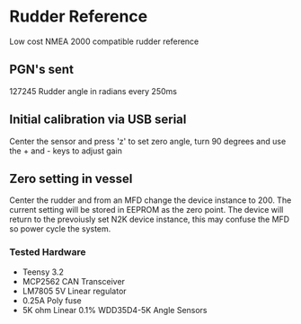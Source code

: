 # Rudder Reference
Low cost NMEA 2000 compatible rudder reference

## PGN's sent 
127245 Rudder angle in radians every 250ms

## Initial calibration via USB serial
Center the sensor and press 'z' to set zero angle, turn 90 degrees and use the + and - keys to adjust gain

## Zero setting in vessel
Center the rudder and from an MFD change the device instance to 200.
The current setting will be stored in EEPROM as the zero point.
The device will return to the prevoiusly set N2K device instance, this may confuse the MFD so power cycle the system.

### Tested Hardware
- Teensy 3.2
- MCP2562 CAN Transceiver
- LM7805 5V Linear regulator
- 0.25A Poly fuse
- 5K ohm Linear 0.1% WDD35D4-5K Angle Sensors

